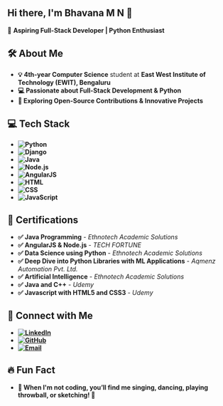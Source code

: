 ## Hi there, I'm Bhavana M N 👋  
🚀 **Aspiring Full-Stack Developer | Python Enthusiast**  

## 🛠️ About Me  
- **💡 4th-year Computer Science** student at **East West Institute of Technology (EWIT), Bengaluru**  
- **💻 Passionate about Full-Stack Development & Python**  
- **🚀 Exploring Open-Source Contributions & Innovative Projects**  

## 💻 Tech Stack  
- **![Python](https://img.shields.io/badge/Python-3776AB?style=for-the-badge&logo=python&logoColor=white)**  
- **![Django](https://img.shields.io/badge/Django-092E20?style=for-the-badge&logo=django&logoColor=white)**  
- **![Java](https://img.shields.io/badge/Java-007396?style=for-the-badge&logo=java&logoColor=white)**  
- **![Node.js](https://img.shields.io/badge/Node.js-43853D?style=for-the-badge&logo=node.js&logoColor=white)**  
- **![AngularJS](https://img.shields.io/badge/AngularJS-E23237?style=for-the-badge&logo=angular&logoColor=white)**  
- **![HTML](https://img.shields.io/badge/HTML5-E34F26?style=for-the-badge&logo=html5&logoColor=white)**  
- **![CSS](https://img.shields.io/badge/CSS3-1572B6?style=for-the-badge&logo=css3&logoColor=white)**  
- **![JavaScript](https://img.shields.io/badge/JavaScript-F7DF1E?style=for-the-badge&logo=javascript&logoColor=black)**  

## 📜 Certifications  
- **✅ Java Programming** - *Ethnotech Academic Solutions*  
- **✅ AngularJS & Node.js** - *TECH FORTUNE*  
- **✅ Data Science using Python** - *Ethnotech Academic Solutions*  
- **✅ Deep Dive into Python Libraries with ML Applications** - *Aqmenz Automation Pvt. Ltd.*  
- **✅ Artificial Intelligence** - *Ethnotech Academic Solutions*
- **✅ Java and C++** - *Udemy*
- **✅ Javascript with HTML5 and CSS3** - *Udemy*



## 🤝 Connect with Me  
- **[![LinkedIn](https://img.shields.io/badge/LinkedIn-0077B5?style=for-the-badge&logo=linkedin&logoColor=white)](https://www.linkedin.com/in/bhavana-mn-5800b8343)**  
- **[![GitHub](https://img.shields.io/badge/GitHub-100000?style=for-the-badge&logo=github&logoColor=white)](https://github.com/BhavanaMN29)**  
- **[![Email](https://img.shields.io/badge/Email-D14836?style=for-the-badge&logo=gmail&logoColor=white)](mailto:bhavanamn29@gmail.com)**  

## 🔥 Fun Fact  
- **🎵 When I'm not coding, you’ll find me singing, dancing, playing throwball, or sketching! 🎨**  
